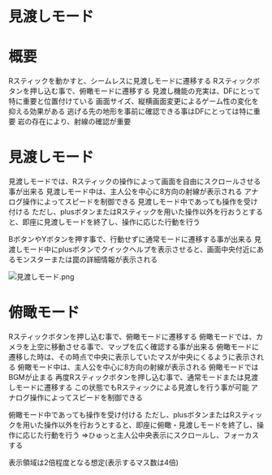 ---
---

# 見渡しモード

# 概要

Rスティックを動かすと、シームレスに見渡しモードに遷移する
Rスティックボタンを押し込む事で、俯瞰モードに遷移する
見渡し機能の充実は、DFにとって特に重要と位置付けている
画面サイズ、縦横画面変更によるゲーム性の変化を抑える効果がある
逃げる先の地形を事前に確認できる事はDFにとっては特に重要
岩の存在により、射線の確認が重要

# 見渡しモード

見渡しモードでは、Rスティックの操作によって画面を自由にスクロールさせる事が出来る
見渡しモード中は、主人公を中心に8方向の射線が表示される
アナログ操作によってスピードを制御できる
見渡しモード中であっても操作を受け付ける
ただし、plusボタンまたはRスティックを用いた操作以外を行おうとすると、即座に見渡しモードを終了し、操作に応じた行動を行う

BボタンやYボタンを押す事で、行動せずに通常モードに遷移する事が出来る
見渡しモード中にplusボタンでクイックヘルプを表示させると、画面中央付近にあるモンスターまたは罠の詳細情報が表示される


![見渡しモード.png](.\images\見渡しモード.png)


# 俯瞰モード

Rスティックボタンを押し込む事で、俯瞰モードに遷移する
俯瞰モードでは、カメラを上空に移動させる事で、マップを広く確認する事が出来る
俯瞰モードに遷移した時は、その時点で中央に表示していたマスが中央にくるように表示される
俯瞰モード中は、主人公を中心に8方向の射線が表示される
俯瞰モードではBGMが止まる
再度Rスティックボタンを押し込む事で、通常モードまたは見渡しモードに遷移する
この状態でもRスティックによる見渡しを行う事が可能
アナログ操作によってスピードを制御できる

俯瞰モード中であっても操作を受け付ける
ただし、plusボタンまたはRスティックを用いた操作以外を行おうとすると、即座に俯瞰・見渡しモードを終了し、操作に応じた行動を行う
⇒ひゅっと主人公中央表示にスクロールし、フォーカスする

表示領域は2倍程度となる想定(表示するマス数は4倍)
